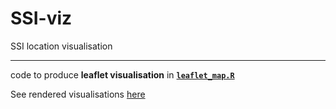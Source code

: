 # SSI-viz
SSI location visualisation

***

code to produce **leaflet visualisation** in [**`leaflet_map.R`**](https://github.com/annakrystalli/SSI-viz/blob/master/leaflet_map.R)

See rendered visualisations [here](https://rawgit.com/annakrystalli/SSI-viz/master/leaflet_map.html)
